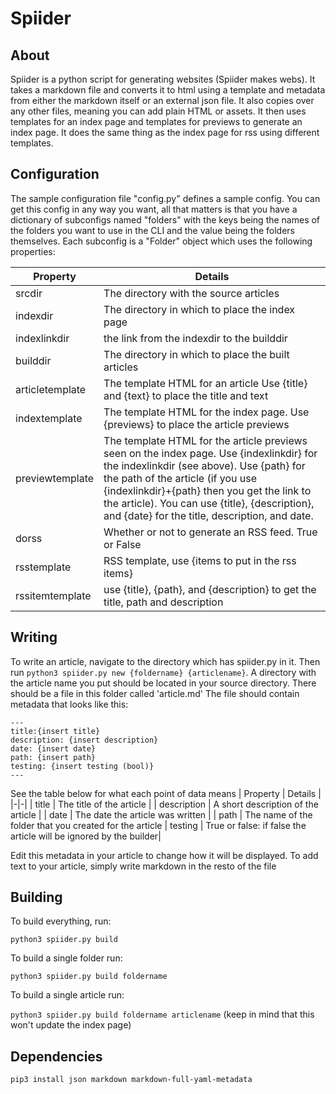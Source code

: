 # Spiider

## About
Spiider is a python script for generating websites (Spiider makes webs). It takes a markdown file and converts it to html using a template and metadata from either the markdown itself or an external json file. It also copies over any other files, meaning you can add plain HTML or assets. It then uses templates for an index page and templates for previews to generate an index page. It does the same thing as the index page for rss using different templates.

## Configuration
The sample configuration file "config.py" defines a sample config. You can get this config in any way you want, all that matters is that you have a dictionary of subconfigs named "folders" with the keys being the names of the folders you want to use in the CLI and the value being the folders themselves. Each subconfig is a "Folder" object which uses the following properties:

|   Property  |   Details   |
|-------------|-------------|
| srcdir | The directory with the source articles |
| indexdir | The directory in which to place the index page |
| indexlinkdir | the link from the indexdir to the builddir |
| builddir | The directory in which to place the built articles |
| articletemplate | The template HTML for an article Use {title} and {text} to place the title and text |
| indextemplate | The template HTML for the index page. Use {previews} to place the article previews |
| previewtemplate | The template HTML for the article previews seen on the index page. Use {indexlinkdir} for the indexlinkdir (see above). Use {path} for the path of the article (if you use {indexlinkdir}+{path} then you get the link to the article). You can use {title}, {description}, and {date} for the title, description, and date.|
| dorss | Whether or not to generate an RSS feed. True or False |
| rsstemplate | RSS template, use {items to put in the rss items}|
| rssitemtemplate | use {title}, {path}, and {description} to get the title, path and description |

## Writing
To write an article, navigate to the directory which has spiider.py in it. Then run `python3 spiider.py new {foldername} {articlename}`. A directory with the article name you put should be located in your source directory. There should be a file in this folder called 'article.md' The file should contain metadata that looks like this:
```
---
title:{insert title}
description: {insert description}
date: {insert date}
path: {insert path}
testing: {insert testing (bool)}
---
```
See the table below for what each point of data means
| Property | Details |
|-|-|
| title | The title of the article |
| description | A short description of the article |
| date | The date the article was written |
| path | The name of the folder that you created for the article
| testing | True or false: if false the article will be ignored by the builder|

Edit this metadata in your article to change how it will be displayed.
To add text to your article, simply write markdown in the resto of the file

## Building

To build everything, run:

`python3 spiider.py build`

To build a single folder run:

`python3 spiider.py build foldername`

To build a single article run:

`python3 spiider.py build foldername articlename`
(keep in mind that this won't update the index page)
## Dependencies

`
pip3 install json markdown markdown-full-yaml-metadata
`